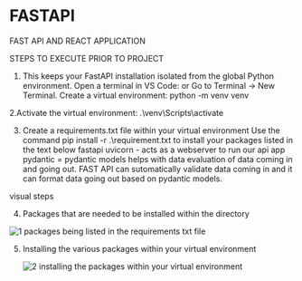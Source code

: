 # FASTAPI
 FAST API  AND REACT APPLICATION
 
STEPS TO EXECUTE PRIOR TO PROJECT
1. This keeps your FastAPI installation isolated from the global Python environment.
 	Open a terminal in VS Code:
or	Go to Terminal → New Terminal.
	Create a virtual environment:
  python -m venv venv

2.Activate the virtual environment:  .\venv\Scripts\activate


3. Create a requirements.txt file within your virtual environment
Use the command pip install -r .\requirement.txt to install your packages listed in the text below
fastapi
uvicorn  - acts as a webserver to run our api app
pydantic = pydantic models helps with data evaluation of data coming in and going out. FAST API can sutomatically validate data coming in and it can format data going out based on pydantic models.


 visual steps
 
4.  Packages that are needed to be installed within the directory

 ![1  packages being listed in the requirements txt file](https://github.com/user-attachments/assets/50ef5424-9884-42f3-823d-2c50454a4c07)

5.  Installing the various packages within your virtual environment
    
    ![2  installing the packages within your virtual environment](https://github.com/user-attachments/assets/ccf939e8-64ef-449b-82a6-9ac856b2fb7e)


